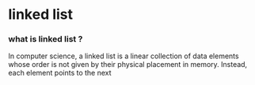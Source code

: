# linked list
### what is linked list ?
In computer science, a linked list is a linear collection of data elements whose order is not given by their physical placement in memory. Instead, each element points to the next
